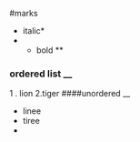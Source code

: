 #marks
* italic*
* * bold **
### ordered list __
1 . lion
2.tiger
####unordered __
- linee
- tiree
- 
